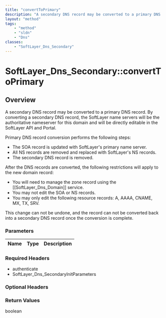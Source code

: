 ```yaml
---
title: "convertToPrimary"
description: "A secondary DNS record may be converted to a primary DNS record. By converting a secondary DNS record, the SoftLayer nam... "
layout: "method"
tags:
    - "method"
    - "sldn"
    - "Dns"
classes:
    - "SoftLayer_Dns_Secondary"
---
```

# SoftLayer_Dns_Secondary::convertToPrimary
## Overview 
A secondary DNS record may be converted to a primary DNS record. By converting a secondary DNS record, the SoftLayer name servers will be the authoritative nameserver for this domain and will be directly editable in the SoftLayer API and Portal. 

Primary DNS record conversion performs the following steps: 
* The SOA record is updated with SoftLayer's primary name server.
* All NS records are removed and replaced with SoftLayer's NS records.
* The secondary DNS record is removed.


After the DNS records are converted, the following restrictions will apply to the new domain record: 
* You will need to manage the zone record using the [[SoftLayer_Dns_Domain]] service.
* You may not edit the SOA or NS records.
* You may only edit the following resource records: A, AAAA, CNAME, MX, TX, SRV.


This change can not be undone, and the record can not be converted back into a secondary DNS record once the conversion is complete. 

### Parameters 
|Name | Type | Description |
| --- | --- | --- |


### Required Headers
* authenticate
* SoftLayer_Dns_SecondaryInitParameters

### Optional Headers

### Return Values
boolean
